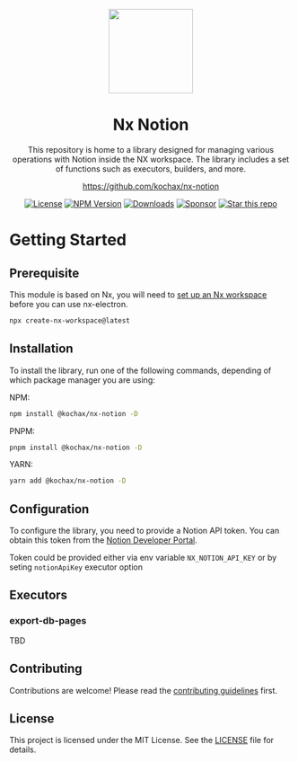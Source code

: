 <p align="center">
    <a alt="Notion logo" href="https://www.notion.so" target="_blank" rel="noreferrer">
        <img src="https://cdn.iconscout.com/icon/free/png-256/free-notion-logo-icon-download-in-svg-png-gif-file-formats--productivity-application-brand-apps-pack-logos-icons-8630396.png?f=webp&w=256" width="150" />
    </a>
</p>

<div align="center">

# Nx Notion

This repository is home to a library designed for managing various operations with Notion inside the NX workspace. The library includes a set of functions such as executors, builders, and more.

https://github.com/kochax/nx-notion

[![License](https://img.shields.io/github/license/kochax/nx-notion.svg?color=40bb12)](https://github.com/kochax/nx-notion/blob/master/LICENSE)
[![NPM Version](https://img.shields.io/npm/v/nx-electron.svg)](https://www.npmjs.com/package/nx-electron)
[![Downloads](https://img.shields.io/badge/downloads-500k+-respect)](https://npm-stat.com/charts.html?package=nx-electron&from=2019-11-01)
[![Sponsor](https://img.shields.io/static/v1?label=Sponsor&message=%E2%9D%A4&logo=GitHub&color=%23fe8e86)](https://github.com/sponsors/kochax)
[![Star this repo](https://img.shields.io/github/stars/kochax/nx-notion?style=social)](https://github.com/kochax/nx-notion)

</div>

# Getting Started

## Prerequisite

This module is based on Nx, you will need to [set up an Nx workspace](https://nx.dev/web/getting-started/getting-started) before you can use nx-electron.

```bash
npx create-nx-workspace@latest
```

## Installation

To install the library, run one of the following commands, depending of which package manager you are using:

NPM:
```bash
npm install @kochax/nx-notion -D
```

PNPM:
```bash
pnpm install @kochax/nx-notion -D
```

YARN:
```bash
yarn add @kochax/nx-notion -D
```


## Configuration

To configure the library, you need to provide a Notion API token. You can obtain this token from the [Notion Developer Portal](https://developers.notion.com/reference/create-a-token).

Token could be provided either via env variable `NX_NOTION_API_KEY` or by seting `notionApiKey` executor option

## Executors

### export-db-pages
TBD

## Contributing

Contributions are welcome! Please read the [contributing guidelines](CONTRIBUTING.md) first.

## License

This project is licensed under the MIT License. See the [LICENSE](LICENSE) file for details.
